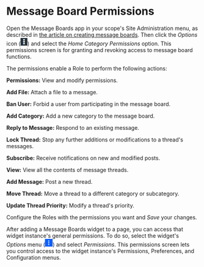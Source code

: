 # Message Board Permissions [](id=message-board-permissions)

Open the Message Boards app in your scope's Site Administration menu, as 
described in 
[the article on creating message boards](/discover/portal/-/knowledge_base/7-1/creating-message-boards). 
Then click the *Options* icon 
(![Options](../../../../images/icon-options.png)) 
and select the *Home Category Permissions* option. This permissions screen is 
for granting and revoking access to message board functions. 

The permissions enable a Role to perform the following actions: 

**Permissions:** View and modify permissions. 

**Add File:** Attach a file to a message. 

**Ban User:** Forbid a user from participating in the message board. 

**Add Category:** Add a new category to the message board. 

**Reply to Message:** Respond to an existing message. 

**Lock Thread:** Stop any further additions or modifications to a thread's
messages. 

**Subscribe:** Receive notifications on new and modified posts. 

**View:** View all the contents of message threads. 

**Add Message:** Post a new thread. 

**Move Thread:** Move a thread to a different category or subcategory. 

**Update Thread Priority:** Modify a thread's priority. 

Configure the Roles with the permissions you want and *Save* your changes. 

After adding a Message Boards widget to a page, you can access that widget 
instance's general permissions. To do so, select the widget's *Options* menu 
(![Options](../../../../images/icon-app-options.png)) and select *Permissions*. 
This permissions screen lets you control access to the widget instance's 
Permissions, Preferences, and Configuration menus. 
